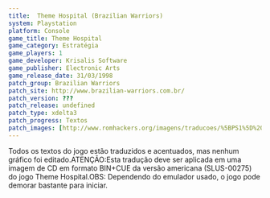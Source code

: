 ```yaml
---
title:  Theme Hospital (Brazilian Warriors)
system: Playstation
platform: Console
game_title: Theme Hospital
game_category: Estratégia
game_players: 1
game_developer: Krisalis Software
game_publisher: Electronic Arts
game_release_date: 31/03/1998
patch_group: Brazilian Warriors
patch_site: http://www.brazilian-warriors.com.br/
patch_version: ???
patch_release: undefined
patch_type: xdelta3
patch_progress: Textos
patch_images: [http://www.romhackers.org/imagens/traducoes/%5BPS1%5D%20Theme%20Hospital%20-%20Brazilian%20Warriors%20-%201.png,http://www.romhackers.org/imagens/traducoes/%5BPS1%5D%20Theme%20Hospital%20-%20Brazilian%20Warriors%20-%202.png,http://www.romhackers.org/imagens/traducoes/%5BPS1%5D%20Theme%20Hospital%20-%20Brazilian%20Warriors%20-%203.png]
---
```

Todos os textos do jogo estão traduzidos e acentuados, mas nenhum gráfico foi editado.ATENÇÃO:Esta tradução deve ser aplicada em uma imagem de CD em formato BIN+CUE da versão americana (SLUS-00275) do jogo Theme Hospital.OBS: Dependendo do emulador usado, o jogo pode demorar bastante para iniciar.